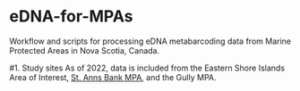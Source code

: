 # eDNA-for-MPAs
Workflow and scripts for processing eDNA metabarcoding data from Marine Protected Areas in Nova Scotia, Canada. 

#1. Study sites
As of 2022, data is included from the Eastern Shore Islands Area of Interest, [St. Anns Bank MPA](https://www.dfo-mpo.gc.ca/oceans/mpa-zpm/stanns-sainteanne/index-eng.html), and the Gully MPA. 
